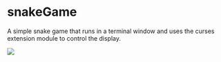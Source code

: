 # snakeGame
A simple snake game that runs in a terminal window and uses the curses extension module to control the display.

![](https://github.com/austinkeil96/snakeGame/blob/master/snake%201.png)
